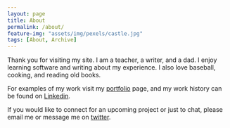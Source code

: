 ```yaml
---
layout: page
title: About
permalink: /about/
feature-img: "assets/img/pexels/castle.jpg"
tags: [About, Archive]
---
```


Thank you for visiting my site. I am a teacher, a writer, and a dad. I enjoy learning software and writing about my experience. I also love baseball, cooking, and reading old books. 

For examples of my work visit my [portfolio](https://johnnycase.github.io/portfolio/) page, and my work history can be found on [Linkedin](https://www.linkedin.com/in/johnecase/).

If you would like to connect for an upcoming project or just to chat, please email me or message me on [twitter](https://www.twitter.com/lejohncase/).
 

